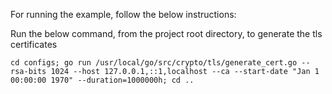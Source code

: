For running the example, follow the below instructions:

Run the below command, from the project root directory, to generate the tls certificates

    cd configs; go run /usr/local/go/src/crypto/tls/generate_cert.go --rsa-bits 1024 --host 127.0.0.1,::1,localhost --ca --start-date "Jan 1 00:00:00 1970" --duration=1000000h; cd .. 